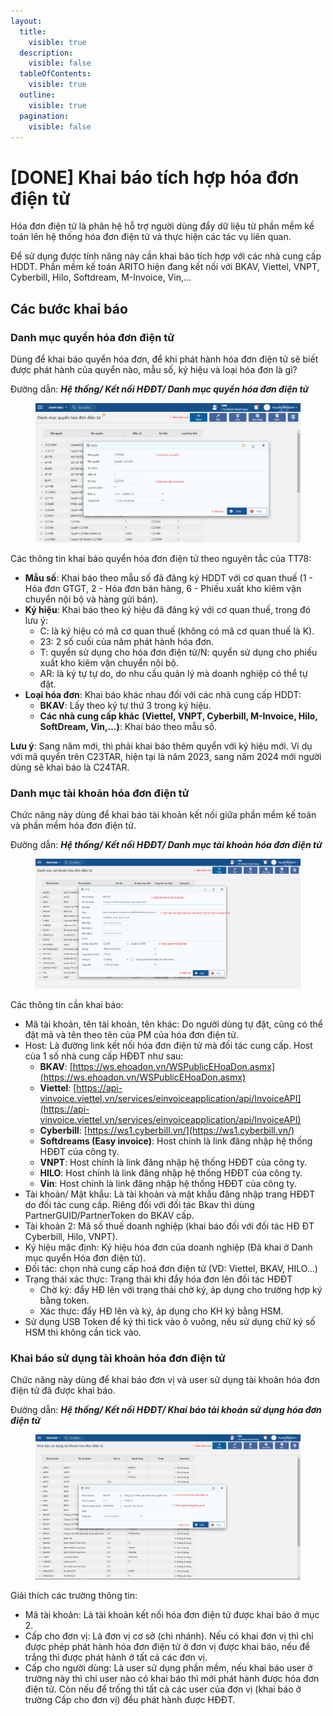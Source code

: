```yaml
---
layout:
  title:
    visible: true
  description:
    visible: false
  tableOfContents:
    visible: true
  outline:
    visible: true
  pagination:
    visible: false
---
```


# \[DONE] Khai báo tích hợp hóa đơn điện tử

Hóa đơn điện tử là phân hệ hỗ trợ người dùng đẩy dữ liệu từ phần mềm kế toán lên hệ thống hóa đơn điện tử và thực hiện các tác vụ liên quan.

Để sử dụng được tính năng này cần khai báo tích hợp với các nhà cung cấp HDDT. Phần mềm kế toán ARITO hiện đang kết nối với BKAV, Viettel, VNPT, Cyberbill, Hilo, Softdream, M-Invoice, Vin,...

## Các bước khai báo

### Danh mục quyển hóa đơn điện tử

Dùng để khai báo quyển hóa đơn, để khi phát hành hóa đơn điện tử sẽ biết được phát hành của quyển nào, mẫu số, ký hiệu và loại hóa đơn là gì?

Đường dẫn: _**Hệ thống/ Kết nối HĐĐT/ Danh mục quyển hóa đơn điện tử**_

<figure><img src=".gitbook/assets/Khai báo hóa đơn điện tử 1.png" alt=""><figcaption></figcaption></figure>

Các thông tin khai báo quyển hóa đơn điện tử theo nguyên tắc của TT78:

* **Mẫu số**: Khai báo theo mẫu số đã đăng ký HDDT với cơ quan thuế (1 - Hóa đơn GTGT, 2 - Hóa đơn bán hàng, 6 - Phiếu xuất kho kiêm vận chuyển nội bộ và hàng gửi bán).
* **Ký hiệu**: Khai báo theo ký hiệu đã đăng ký với cơ quan thuế, trong đó lưu ý:
  * C: là ký hiệu có mã cơ quan thuế (không có mã cơ quan thuế là K).
  * 23: 2 số cuối của năm phát hành hóa đơn.
  * T: quyển sử dụng cho hóa đơn điện tử/N: quyển sử dụng cho phiếu xuất kho kiêm vận chuyển nội bộ.
  * AR: là ký tự tự do, do nhu cầu quản lý mà doanh nghiệp có thể tự đặt.
* **Loại hóa đơn**: Khai báo khác nhau đối với các nhà cung cấp HDDT:
  * **BKAV**: Lấy theo ký tự thứ 3 trong ký hiệu.
  * **Các nhà cung cấp khác** **(Viettel, VNPT, Cyberbill, M-Invoice, Hilo, SoftDream, Vin,...)**: Khai báo theo mẫu số.

**Lưu ý**: Sang năm mới, thì phải khai báo thêm quyển với ký hiệu mới. Ví dụ với mã quyển trên C23TAR, hiện tại là năm 2023, sang năm 2024 mới người dùng sẽ khai báo là C24TAR.

### Danh mục tài khoản hóa đơn điện tử

Chức năng này dùng để khai báo tài khoản kết nối giữa phần mềm kế toán và phần mềm hóa đơn điện tử.

Đường dẫn: _**Hệ thống/ Kết nối HĐĐT/ Danh mục tài khoản hóa đơn điện tử**_

<figure><img src=".gitbook/assets/Khai báo hóa đơn điện tử 2.png" alt=""><figcaption></figcaption></figure>

Các thông tin cần khai báo:

* Mã tài khoản, tên tài khoản, tên khác: Do người dùng tự đặt, cũng có thể đặt mã và tên theo tên của PM của hóa đơn điện tử.
* Host: Là đường link kết nối hóa đơn điện tử mà đối tác cung cấp. Host của 1 số nhà cung cấp HĐĐT như sau:
  * **BKAV**: [https://ws.ehoadon.vn/WSPublicEHoaDon.asmx](https://ws.ehoadon.vn/WSPublicEHoaDon.asmx)
  * **Viettel**: [https://api-vinvoice.viettel.vn/services/einvoiceapplication/api/InvoiceAPI](https://api-vinvoice.viettel.vn/services/einvoiceapplication/api/InvoiceAPI)
  * **Cyberbill**: [https://ws1.cyberbill.vn/](https://ws1.cyberbill.vn/)
  * **Softdreams (Easy invoice)**: Host chính là link đăng nhập hệ thống HĐĐT của công ty.
  * **VNPT**: Host chính là link đăng nhập hệ thống HĐĐT của công ty.
  * **HILO**: Host chính là link đăng nhập hệ thống HĐĐT của công ty.
  * **Vin**: Host chính là link đăng nhập hệ thống HĐĐT của công ty.
* Tài khoản/ Mật khẩu: Là tài khoản và mật khẩu đăng nhập trang HĐĐT do đối tác cung cấp. Riêng đối với đối tác Bkav thì dùng PartnerGUID/PartnerToken do BKAV cấp.
* Tài khoản 2: Mã số thuế doanh nghiệp (khai báo đối với đối tác HĐ ĐT Cyberbill, Hilo, VNPT).
* Ký hiệu mặc định: Ký hiệu hóa đơn của doanh nghiệp (Đã khai ở Danh mục quyển Hóa đơn điện tử).
* Đối tác: chọn nhà cung cấp hoá đơn điện tử (VD: Viettel, BKAV, HILO...)
* Trạng thái xác thực: Trạng thái khi đẩy hóa đơn lên đối tác HĐĐT
  * Chờ ký: đẩy HĐ lên với trạng thái chờ ký, áp dụng cho trường hợp ký bằng token.
  * Xác thực: đẩy HĐ lên và ký, áp dụng cho KH ký bằng HSM.
* Sử dụng USB Token để ký thì tick vào ô vuông, nếu sử dụng chữ ký số HSM thì không cần tick vào.

### Khai báo sử dụng tài khoản hóa đơn điện tử

Chức năng này dùng để khai báo đơn vị và user sử dụng tài khoản hóa đơn điện tử đã được khai báo.

Đường dẫn: _**Hệ thống/ Kết nối HĐĐT/ Khai báo tài khoản sử dụng hóa đơn điện tử**_

<figure><img src=".gitbook/assets/Khai báo hóa đơn điện tử 3.png" alt=""><figcaption></figcaption></figure>

Giải thích các trường thông tin:

* Mã tài khoản: Là tài khoản kết nối hóa đơn điện tử được khai báo ở mục 2.
* Cấp cho đơn vị: Là đơn vị cơ sở (chi nhánh). Nếu có khai đơn vị thì chỉ được phép phát hành hóa đơn điện tử ở đơn vị được khai báo, nếu để trắng thì được phát hành ở tất cả các đơn vị.
* Cấp cho người dùng: Là user sử dụng phần mềm, nếu khai báo user ở trường này thì chỉ user nào có khai báo thì mới phát hành được hóa đơn điện tử. Còn nếu để trống thì tất cả các user của đơn vị (khai báo ở trường Cấp cho đơn vị) đều phát hành được HĐĐT.
